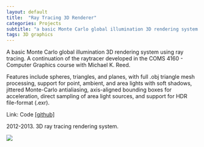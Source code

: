 ```yaml
---
layout: default
title:  "Ray Tracing 3D Renderer"
categories: Projects
subtitle: "a basic Monte Carlo global illumination 3D rendering system in C++ "
tags: 3D graphics
---
```


A basic Monte Carlo global illumination 3D rendering system using ray tracing. 
A continuation of the raytracer developed in the COMS 4160 - Computer Graphics 
course with Michael K. Reed. 

Features include spheres, triangles, and planes, with full .obj triangle mesh
processing, support for point, ambient, and area lights with soft shadows, 
jittered Monte-Carlo antialiasing, axis-aligned bounding boxes for acceleration,
direct sampling of area light sources, and support for HDR file-format (.exr).


Link: Code <a href="https://github.com/amritamaz/raytramaz">[github]</a>

2012-2013. 3D ray tracing rendering system.



<img src="{{ site.baseurl }}/projects/images/raytra.gif" />
